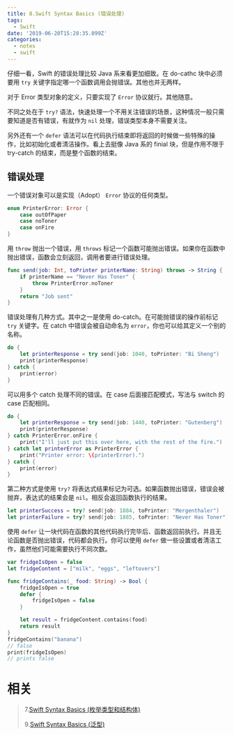 ```yaml
---
title: 8.Swift Syntax Basics (错误处理)
tags:
  - Swift
date: '2019-06-20T15:28:35.099Z'
categories:
  - notes
  - swift
---
```


仔细一看，Swift 的错误处理比较 Java 系来看更加细致。在 do-cathc 块中必须要用 `try` 关键字指定哪一个函数调用会抛错误。其他也并无两样。

对于 Error 类型对象的定义，只要实现了 `Error` 协议就行。其他随意。

不同之处在于 `try?` 语法，快速处理一个不用关注错误的场景，这种情况一般只需要知道是否有错误，有就作为 `nil` 处理，错误类型本身不需要关注。

另外还有一个 `defer` 语法可以在代码执行结束即将返回的时候做一些特殊的操作，比如初始化或者清洁操作。看上去挺像 Java 系的 finial 块，但是作用不限于 try-catch 的结束，而是整个函数的结束。

<!-- more -->

## 错误处理

一个错误对象可以是实现（Adopt） `Error` 协议的任何类型。

```swift
enum PrinterError: Error {
    case outOfPaper
    case noToner
    case onFire
}
```

用 `throw` 抛出一个错误，用 `throws` 标记一个函数可能抛出错误。如果你在函数中抛出错误，函数会立刻返回，调用者要进行错误处理。

```swift
func send(job: Int, toPrinter printerName: String) throws -> String {
    if printerName == "Never Has Toner" {
        throw PrinterError.noToner
    }
    return "Job sent"
}
```

错误处理有几种方式。其中之一是使用 do-catch。在可能抛错误的操作前标记 `try` 关键字。在 catch 中错误会被自动命名为 `error`，你也可以给其定义一个别的名称。

```swift
do {
    let printerResponse = try send(job: 1040, toPrinter: "Bi Sheng")
    print(printerResponse)
} catch {
    print(error)
}
```

可以用多个 catch 处理不同的错误。在 case 后面接匹配模式，写法与 switch 的 case 匹配相同。

```swift
do {
    let printerResponse = try send(job: 1440, toPrinter: "Gutenberg")
    print(printerResponse)
} catch PrinterError.onFire {
    print("I'll just put this over here, with the rest of the fire.")
} catch let printerError as PrinterError {
    print("Printer error: \(printerError).")
} catch {
    print(error)
}
```

第二种方式是使用 `try?` 将表达式结果标记为可选。如果函数抛出错误，错误会被抛弃，表达式的结果会是 `nil`。相反会返回函数执行的结果。

```swift
let printerSuccess = try? send(job: 1884, toPrinter: "Mergenthaler")
let printerFailure = try? send(job: 1885, toPrinter: "Never Has Toner")
```

使用 `defer` 让一块代码在函数的其他代码执行完毕后、函数返回前执行。并且无论函数是否抛出错误，代码都会执行。你可以使用 `defer` 做一些设置或者清洁工作，虽然他们可能需要执行不同次数。

```swift
var fridgeIsOpen = false
let fridgeContent = ["milk", "eggs", "leftovers"]

func fridgeContains(_ food: String) -> Bool {
    fridgeIsOpen = true
    defer {
        fridgeIsOpen = false
    }

    let result = fridgeContent.contains(food)
    return result
}
fridgeContains("banana")
// false
print(fridgeIsOpen)
// prints false
```

# 相关

> 7.[Swift Syntax Basics (枚举类型和结构体)](<https://github.com/zfanli/notes/blob/master/swift/7.SyntaxBasics(Protocols&Extensions).md>)
>
> 9.[Swift Syntax Basics (泛型)](<https://github.com/zfanli/notes/blob/master/swift/9.SyntaxBasics(Generics).md>)
